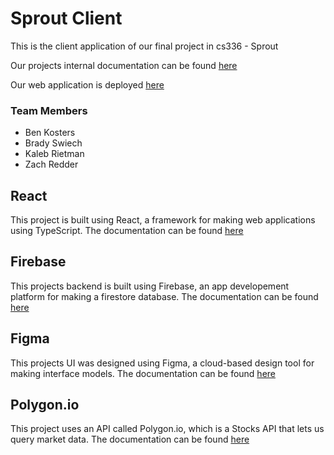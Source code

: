 # Sprout Client

This is the client application of our final project in cs336 - Sprout

Our projects internal documentation can be found [here](https://github.com/calvin-cs336-finalproject/sprout-project)

Our web application is deployed [here](https://cs336-stock-market-project.web.app/)

### Team Members
- Ben Kosters
- Brady Swiech
- Kaleb Rietman
- Zach Redder

## React
This project is built using React, a framework for making web applications using TypeScript. The documentation can be found [here](https://react.dev/)

## Firebase
This projects backend is built using Firebase, an app developement platform for making a firestore database. The documentation can be found [here](https://firebase.google.com/docs)

## Figma
This projects UI was designed using Figma, a cloud-based design tool for making interface models. The documentation can be found [here](https://help.figma.com/hc/en-us)

## Polygon.io
This project uses an API called Polygon.io, which is a Stocks API that lets us query market data. The documentation can be found [here](https://polygon.io/docs/stocks/getting-started)